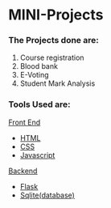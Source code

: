 # MINI-Projects
### The Projects done are:
   <ol>
  <li>Course registration</li>
  <li>Blood bank</li>
  <li>E-Voting</li>
  <li>Student Mark Analysis</li>
  </ol>

<h3>Tools Used are:</h3>
<u>Front End<u>
  <ul><li>HTML</li>
    <li>CSS</li>
    <li>Javascript</li>
  </ul>
  <u>Backend<u>
    <ul><li>Flask</li>
      <li>Sqlite(database) </li>
    </ul>
    
